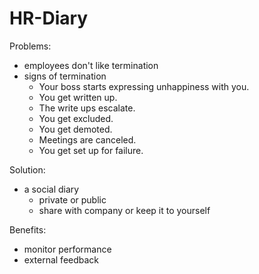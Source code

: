 # HR-Diary

Problems:

 * employees don't like termination
 * signs of termination
   * Your boss starts expressing unhappiness with you.
   * You get written up.
   * The write ups escalate.
   * You get excluded.
   * You get demoted.
   * Meetings are canceled.
   * You get set up for failure.

Solution:

 * a social diary
   * private or public
   * share with company or keep it to yourself

Benefits:

* monitor performance
* external feedback

